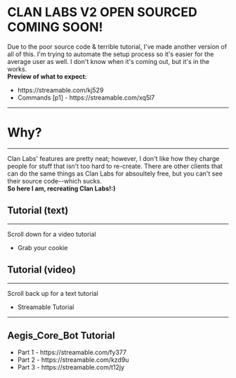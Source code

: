 <h1>CLAN LABS V2 OPEN SOURCED COMING SOON!</h1>
<p>Due to the poor source code & terrible tutorial, I've made another version of all of this.  I'm trying to automate the setup process so it's easier for the average user as well.  I don't know when it's coming out, but it's in the works.<br><strong>Preview of what to expect:</strong></p>
<ul>
  <li>https://streamable.com/kj529</li>
  <li>Commands [p1] - https://streamable.com/xq5l7</li>
</ul>


<hr>
<h1>Why?</h1>
<hr>
<p>Clan Labs' features are pretty neat; however, I don't like how they charge people for stuff that isn't too hard to re-create.  There are other clients that can do the same things as Clan Labs for absoultely free, but you can't see their source code--which sucks.<br><b>So here I am, recreating Clan Labs!:)</b></p>
<h2>Tutorial (text)</h2>
<hr>
<p>Scroll down for a video tutorial</p>
<ul>
  <li>Grab your cookie</li>
</ul>
<h2>Tutorial (video)</h2>
<hr>
<p>Scroll back up for a text tutorial</p>
<ul>
  <li>Streamable Tutorial</li>
</ul>
<hr>
<h2>Aegis_Core_Bot Tutorial</h2>
<ul>
  <li>Part 1 - https://streamable.com/fy377</li>
  <li>Part 2 - https://streamable.com/kzd9u</li>
  <li>Part 3 - https://streamable.com/t12jy</li>
</ul>
